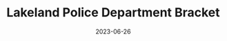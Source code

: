 ---
layout: default
title: Lakeland Police Department Bracket
modal-id: 3
date: 2023-06-26
img: LPD.jpg
img1: Bracket-right.png
img2: interface.png
alt: image-alt
project-date: Summer 2023
client: Lakeland Police Department
category: Design and Production
description: Lakeland Police Department commissioned me to create a bracket for their Axon Signal Side Arm modules to mount to their new Alien Gear Rapid Force Duty Holsters since they want to use the holsters this fall, but a mounting system doesn't currently exist.
outcome: I went through the design process, starting with a meeting with the client and getting ideas, then creating initial prototypes to show them, finalizing a design, creating a quote, and working with the Florida Polytechnic legal team to get a provisional patent for my invention and am producing 300 of the mounts for the entire department.
---